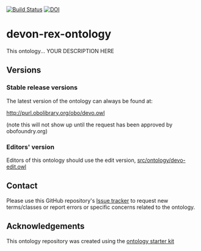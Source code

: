 [![Build Status](https://travis-ci.org/nicolevasilevsky/devon-rex-ontology.svg?branch=master)](https://travis-ci.org/nicolevasilevsky/devon-rex-ontology)
[![DOI](https://zenodo.org/badge/13996/nicolevasilevsky/devon-rex-ontology.svg)](https://zenodo.org/badge/latestdoi/13996/nicolevasilevsky/devon-rex-ontology)

# devon-rex-ontology

This ontology... YOUR DESCRIPTION HERE

## Versions

### Stable release versions

The latest version of the ontology can always be found at:

http://purl.obolibrary.org/obo/devo.owl

(note this will not show up until the request has been approved by obofoundry.org)

### Editors' version

Editors of this ontology should use the edit version, [src/ontology/devo-edit.owl](src/ontology/devo-edit.owl)

## Contact

Please use this GitHub repository's [Issue tracker](https://github.com/nicolevasilevsky/devon-rex-ontology/issues) to request new terms/classes or report errors or specific concerns related to the ontology.

## Acknowledgements

This ontology repository was created using the [ontology starter kit](https://github.com/INCATools/ontology-starter-kit)
